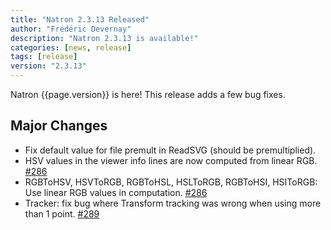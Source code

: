```yaml
---
title: "Natron 2.3.13 Released"
author: "Frédéric Devernay"
description: "Natron 2.3.13 is available!"
categories: [news, release]
tags: [release]
version: "2.3.13"
---
```


Natron {{page.version}} is here!  This release adds a few bug fixes.

## Major Changes

- Fix default value for file premult in ReadSVG (should be premultiplied).
- HSV values in the viewer info lines are now computed from linear RGB. [#286](https://github.com/NatronGitHub/Natron/issues/286)
- RGBToHSV, HSVToRGB, RGBToHSL, HSLToRGB, RGBToHSI, HSIToRGB: Use linear RGB values in computation. [#286](https://github.com/NatronGitHub/Natron/issues/286)
- Tracker: fix bug where Transform tracking was wrong when using more than 1 point. [#289](https://github.com/NatronGitHub/Natron/issues/289)
